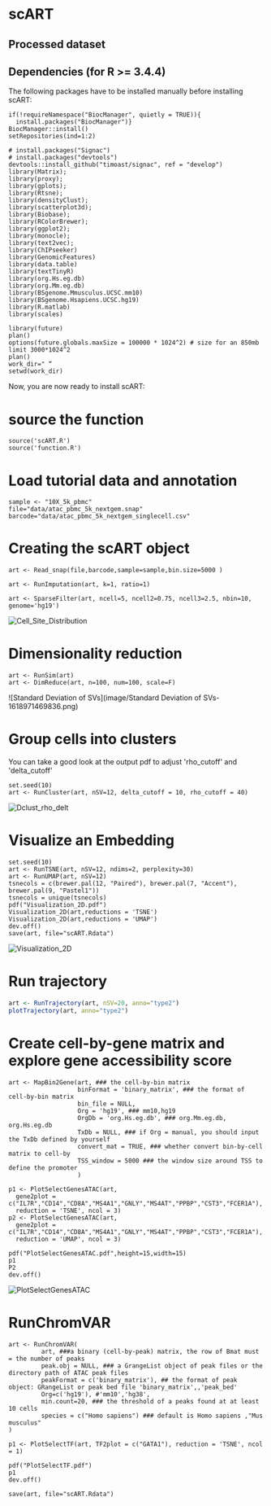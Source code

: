 # scART

## Processed dataset 

## Dependencies (for R >= 3.4.4) 

The following packages have to be installed manually before installing scART:

```{r}
if(!requireNamespace("BiocManager", quietly = TRUE)){
  install.packages("BiocManager")}
BiocManager::install()
setRepositories(ind=1:2)

# install.packages("Signac")
# install.packages("devtools")
devtools::install_github("timoast/signac", ref = "develop")
library(Matrix);
library(proxy);
library(gplots);
library(Rtsne);
library(densityClust);
library(scatterplot3d);
library(Biobase);
library(RColorBrewer);
library(ggplot2);
library(monocle);
library(text2vec);
library(ChIPseeker)
library(GenomicFeatures)
library(data.table)
library(textTinyR)
library(org.Hs.eg.db)
library(org.Mm.eg.db)
library(BSgenome.Mmusculus.UCSC.mm10)
library(BSgenome.Hsapiens.UCSC.hg19)
library(R.matlab)
library(scales)

library(future)
plan()
options(future.globals.maxSize = 100000 * 1024^2) # size for an 850mb limit 3000*1024^2
plan()
work_dir=" “
setwd(work_dir)

```

Now, you are now ready to install scART:

# source the function

```{r}
source('scART.R')
source('function.R')
```


# Load tutorial data and annotation  

```{r}
sample <- "10X_5k_pbmc"
file="data/atac_pbmc_5k_nextgem.snap"
barcode="data/atac_pbmc_5k_nextgem_singlecell.csv"
```

# Creating the scART object

```{r message=FALSE, warning=FALSE, include=FALSE, paged.print=FALSE}
art <- Read_snap(file,barcode,sample=sample,bin.size=5000 )

art <- RunImputation(art, k=1, ratio=1)

art <- SparseFilter(art, ncell=5, ncell2=0.75, ncell3=2.5, nbin=10, genome='hg19')
```

![Cell_Site_Distribution](image/Cell_Site_Distribution.png)

# Dimensionality reduction 

```{r include=FALSE}
art <- RunSim(art)
art <- DimReduce(art, n=100, num=100, scale=F)
```

![Standard Deviation of SVs](image/Standard Deviation of SVs-1618971469836.png)

# Group cells into clusters

You can take a good look at the output pdf to adjust 'rho_cutoff' and 'delta_cutoff'

```{r message=FALSE, warning=FALSE, include=FALSE, paged.print=FALSE}
set.seed(10) 
art <- RunCluster(art, nSV=12, delta_cutoff = 10, rho_cutoff = 40)
```

![Dclust_rho_delt](image/Dclust_rho_delt-1618969278617.png)

# Visualize an Embedding

```{r}
set.seed(10) 
art <- RunTSNE(art, nSV=12, ndims=2, perplexity=30)
art <- RunUMAP(art, nSV=12)
tsnecols = c(brewer.pal(12, "Paired"), brewer.pal(7, "Accent"), brewer.pal(9, "Pastel1"))
tsnecols = unique(tsnecols)
pdf("Visualization_2D.pdf")
Visualization_2D(art,reductions = 'TSNE') 
Visualization_2D(art,reductions = 'UMAP')
dev.off()
save(art, file="scART.Rdata")
```

![Visualization_2D](image/Visualization_2D-1618971526516.png)

# Run trajectory

```R
art <- RunTrajectory(art, nSV=20, anno="type2")
plotTrajectory(art, anno="type2") 
```


# Create cell-by-gene matrix and explore gene accessibility score

```{r}
art <- MapBin2Gene(art, ### the cell-by-bin matrix
                   binFormat = 'binary_matrix', ### the format of cell-by-bin matrix
                   bin_file = NULL,
                   Org = 'hg19', ### mm10,hg19
                   OrgDb = 'org.Hs.eg.db', ### org.Mm.eg.db, org.Hs.eg.db
                   TxDb = NULL, ### if Org = manual, you should input the TxDb defined by yourself 
                   convert_mat = TRUE, ### whether convert bin-by-cell matrix to cell-by
                   TSS_window = 5000 ### the window size around TSS to define the promoter 
                   )

p1 <- PlotSelectGenesATAC(art, 
  gene2plot = c("IL7R","CD14","CD8A","MS4A1","GNLY","MS4AT","PPBP","CST3","FCER1A"), 
  reduction = 'TSNE', ncol = 3)
p2 <- PlotSelectGenesATAC(art, 
  gene2plot = c("IL7R","CD14","CD8A","MS4A1","GNLY","MS4AT","PPBP","CST3","FCER1A"), 
  reduction = 'UMAP', ncol = 3)

pdf("PlotSelectGenesATAC.pdf",height=15,width=15)
p1
P2
dev.off()
```

![PlotSelectGenesATAC](image/PlotSelectGenesATAC-1618971548182.png)


# RunChromVAR 

```{r}
art <- RunChromVAR(
         art, ###a binary (cell-by-peak) matrix, the row of Bmat must = the number of peaks
         peak.obj = NULL, ### a GrangeList object of peak files or the directory path of ATAC peak files
         peakFormat = c('binary_matrix'), ## the format of peak object: GRangeList or peak bed file 'binary_matrix',,'peak_bed'
         Org=c('hg19'), #'mm10','hg38',
         min.count=20, ### the threshold of a peaks found at at least 10 cells
         species = c("Homo sapiens") ### default is Homo sapiens ,"Mus musculus"
)

p1 <- PlotSelectTF(art, TF2plot = c("GATA1"), reduction = 'TSNE', ncol = 1)

pdf("PlotSelectTF.pdf")
p1
dev.off()

save(art, file="scART.Rdata")
```